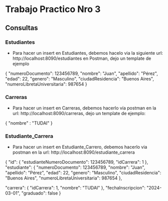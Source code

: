 # Trabajo Practico Nro 3

## Consultas

### Estudiantes
- Para hacer un insert en Estudiantes, debemos hacelo via la siguiente url: http://localhost:8090/estudiantes en Postman, dejo un template de ejemplo


{
  "numeroDocumento": 123456789,
  "nombre": "Juan",
  "apellido": "Pérez",
  "edad": 22,
  "genero": "Masculino",
  "ciudadResidencia": "Buenos Aires",
  "numeroLibretaUniversitaria": 987654
  }


### Carreras
- Para hacer un insert en Carreras, debemos hacerlo vía postman en la url: http://localhost:8090/carreras, dejo un template de ejemplo:

{
  "nombre" : "TUDAI"
  }

### Estudiante_Carrera
- Para hacer un insert en Estudiante_Carrero, debemos hacerlo via postman en la url: http://localhost:8090/estudiante_carrera

{
  "id": {
    "estudianteNumeroDocumento": 123456789,
    "idCarrera": 1
  },
  "estudiante": {
    "numeroDocumento": 123456789,
    "nombre": "Juan",
    "apellido": "Pérez",
    "edad": 22,
    "genero": "Masculino",
    "ciudadResidencia": "Buenos Aires",
    "numeroLibretaUniversitaria": 987654
  },
  
  "carrera": {
    "idCarrera": 1,
    "nombre": "TUDAI"
  },
  "fechaInscripcion": "2024-03-01",
  "graduado": false
}
